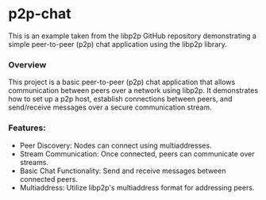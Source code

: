 # p2p-chat

This is an example taken from the libp2p GitHub repository demonstrating a simple peer-to-peer (p2p) chat application using the libp2p library.

### Overview
This project is a basic peer-to-peer (p2p) chat application that allows communication between peers over a network using libp2p. It demonstrates how to set up a p2p host, establish connections between peers, and send/receive messages over a secure communication stream.

### Features:
- Peer Discovery: Nodes can connect using multiaddresses.
- Stream Communication: Once connected, peers can communicate over streams.
- Basic Chat Functionality: Send and receive messages between connected peers.
- Multiaddress: Utilize libp2p's multiaddress format for addressing peers.
